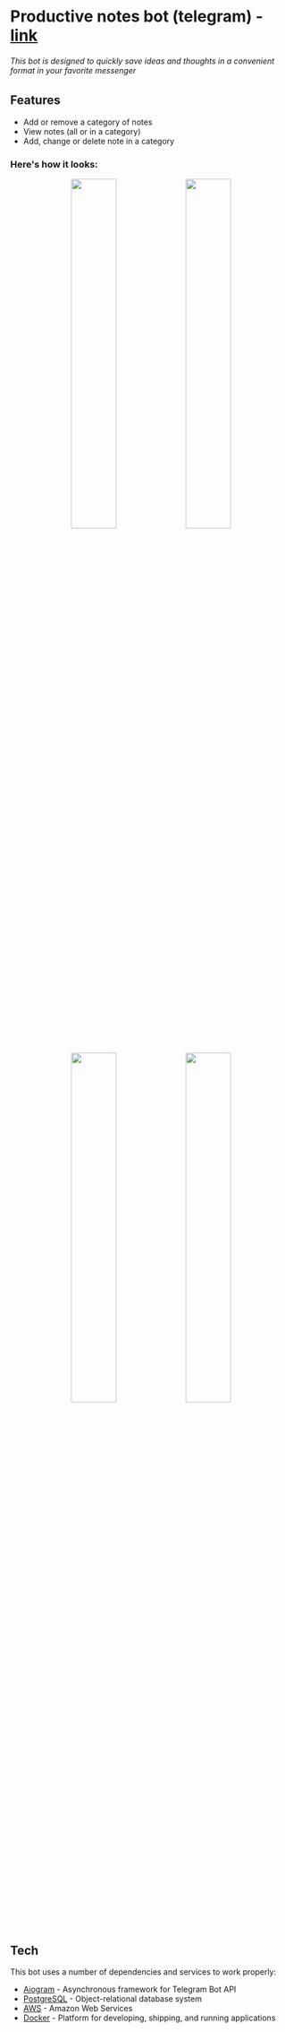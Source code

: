 # Productive notes bot (telegram) - [link][link_to_bot]

###### This bot is designed to quickly save ideas and thoughts in a convenient format in your favorite messenger

## Features

- Add or remove a category of notes
- View notes (all or in a category)
- Add, change or delete note in a category

### Here's how it looks:

<p align="middle">
  <img src="https://hsto.org/getpro/freelansim/allfiles/85/851/851015/5784193b97.png" width="40%" />
  <img src="https://hsto.org/getpro/freelansim/allfiles/85/851/851017/d4c1d57269.png" width="40%" />
  <img src="https://habrastorage.org/getpro/freelansim/allfiles/85/851/851019/c4284c704b.png" width="40%" />
  <img src="https://habrastorage.org/getpro/freelansim/allfiles/85/851/851021/6cba9e8c0c.png" width="40%" />
</p>

## Tech

This bot uses a number of dependencies and services to work properly:

- [Aiogram](https://github.com/aiogram/aiogram) - Asynchronous framework for Telegram Bot API
- [PostgreSQL](https://www.postgresql.org) - Object-relational database system 
- [AWS](https://aws.amazon.com/) - Amazon Web Services
- [Docker](https://www.docker.com) - Platform for developing, shipping, and running applications

[link_to_bot]: <https://t.me/productive_notes_bot>
